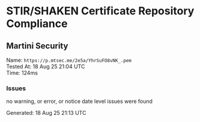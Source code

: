 # STIR/SHAKEN Certificate Repository Compliance

## Martini Security

Name: `https://p.mtsec.me/2e5a/YhrSuFO8vNK_.pem`\
Tested At: 18 Aug 25 21:04 UTC\
Time: 124ms

### Issues

no warning, or error, or notice date level issues were found

Generated: 18 Aug 25 21:13 UTC